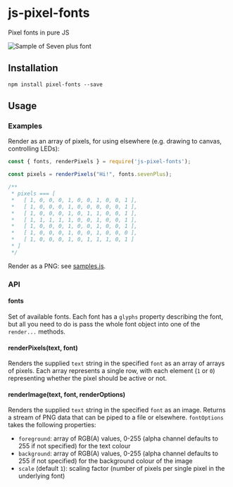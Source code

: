 # js-pixel-fonts
Pixel fonts in pure JS

![Sample of Seven plus font](https://github.com/hgcummings/pixel-fonts/raw/master/samples/sevenPlus.png)

## Installation

```npm install pixel-fonts --save```

## Usage

### Examples

Render as an array of pixels, for using elsewhere (e.g. drawing to canvas, controlling LEDs):

```javascript
const { fonts, renderPixels } = require('js-pixel-fonts');

const pixels = renderPixels("Hi!", fonts.sevenPlus);

/**
 * pixels === [
 *   [ 1, 0, 0, 0, 1, 0, 0, 1, 0, 0, 1 ],
 *   [ 1, 0, 0, 0, 1, 0, 0, 0, 0, 0, 1 ],
 *   [ 1, 0, 0, 0, 1, 0, 1, 1, 0, 0, 1 ],
 *   [ 1, 1, 1, 1, 1, 0, 0, 1, 0, 0, 1 ],
 *   [ 1, 0, 0, 0, 1, 0, 0, 1, 0, 0, 1 ],
 *   [ 1, 0, 0, 0, 1, 0, 0, 1, 0, 0, 0 ],
 *   [ 1, 0, 0, 0, 1, 0, 1, 1, 1, 0, 1 ]
 * ]
 */
```

Render as a PNG: see [samples.js](https://github.com/hgcummings/pixel-fonts/blob/master/samples.js).

### API

#### fonts

Set of available fonts. Each font has a `glyphs` property describing the font, but all you need to do is pass the whole font object into one of the `render...` methods.

#### renderPixels(text, font)

Renders the supplied `text` string in the specified `font` as an array of arrays of pixels. Each array represents a single row, with each element (`1` or `0`) representing whether the pixel should be active or not.

#### renderImage(text, font, renderOptions)

Renders the supplied `text` string in the specified `font` as an image. Returns a stream of PNG data that can be piped to a file or elsewhere. `fontOptions` takes the following properties:

* `foreground`: array of RGB(A) values, 0-255 (alpha channel defaults to 255 if not specified) for the text colour
* `background`: array of RGB(A) values, 0-255 (alpha channel defaults to 255 if not specified) for the background colour of the image
* `scale` (default `1`): scaling factor (number of pixels per single pixel in the underlying font)
